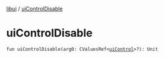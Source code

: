 [libui](README.md) / [uiControlDisable](ui-control-disable.md)

# uiControlDisable

`fun uiControlDisable(arg0: CValuesRef<`[`uiControl`](ui-control/README.md)`>?): Unit`
